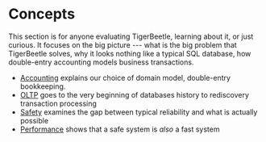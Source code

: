 # Concepts

This section is for anyone evaluating TigerBeetle, learning about it, or just curious.  It focuses
on the big picture --- what is the big problem that TigerBeetle solves, why it looks nothing like a
typical SQL database, how double-entry accounting models business transactions.

- [Accounting](./accounting.md) explains our choice of domain model, double-entry
  bookkeeping.
- [OLTP](./oltp.md) goes to the very beginning of databases history to rediscovery transaction processing
- [Safety](./safety.md) examines the gap between typical reliability and what is actually possible
- [Performance](./performance.md) shows that a safe system is _also_ a fast system
